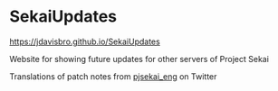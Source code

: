 # SekaiUpdates

https://jdavisbro.github.io/SekaiUpdates

Website for showing future updates for other servers of Project Sekai

Translations of patch notes from [pjsekai_eng](https://twitter.com/pjsekai_eng) on Twitter

